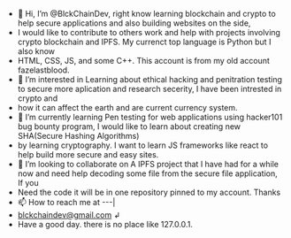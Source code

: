 - 👋 Hi, I’m @BlckChainDev, right know learning blockchain and crypto to help secure applications and also building websites on the side, 
- I would like to contribute to others work and help with projects involving crypto blockchain and IPFS. My currenct top language is Python but I also know
- HTML, CSS, JS, and some C++. This account is from my old account fazelastblood.
- 👀 I’m interested in Learning about ethical hacking and penitration testing to secure more aplication and research secerity, I have been intrested in crypto and
- how it can affect the earth and are current currency system.
- 🌱 I’m currently learning Pen testing for web applications using hacker101 bug bounty program, I would like to learn about creating new SHA(Secure Hashing Algorithms)
- by learning cryptography. I want to learn JS frameworks like react to help build more secure and easy sites.
- 💞️ I’m looking to collaborate on A IPFS project that I have had for a while now and need help decoding some file from the secure file application, If you
- Need the code it will be in one repository pinned to my account. Thanks
- 📫 How to reach me at ---|
- blckchaindev@gmail.com ↲
- Have a good day. there is no place like 127.0.0.1.
